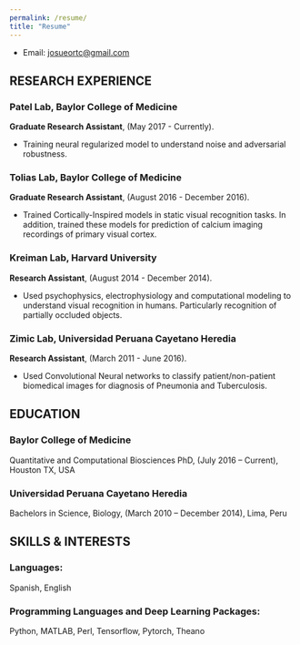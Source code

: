 ```yaml
---
permalink: /resume/
title: "Resume"
---
```


- Email: josueortc@gmail.com

## RESEARCH EXPERIENCE

### Patel Lab, Baylor College of Medicine
**Graduate Research Assistant**, (May 2017 - Currently).
- Training neural regularized model to understand noise and adversarial robustness.

### Tolias Lab, Baylor College of Medicine
**Graduate Research Assistant**, (August 2016 - December 2016).
- Trained Cortically-Inspired models in static visual recognition tasks. In addition, trained these models for prediction of calcium imaging recordings of primary visual cortex.

### Kreiman Lab, Harvard University
**Research Assistant**, (August 2014 - December 2014).
- Used psychophysics, electrophysiology and computational modeling to understand visual recognition in humans. Particularly recognition of partially occluded objects.

### Zimic Lab, Universidad Peruana Cayetano Heredia
**Research Assistant**, (March 2011 - June 2016).
- Used Convolutional Neural networks to classify patient/non-patient biomedical images for diagnosis of Pneumonia and Tuberculosis.

## EDUCATION
### Baylor College of Medicine
Quantitative and Computational Biosciences PhD,
(July 2016 – Current), Houston TX, USA

### Universidad Peruana Cayetano Heredia
Bachelors in Science, Biology,
(March 2010 – December 2014), Lima, Peru

## SKILLS & INTERESTS
### Languages:
Spanish, English
### Programming Languages and Deep Learning Packages:
Python, MATLAB, Perl, Tensorflow, Pytorch, Theano
